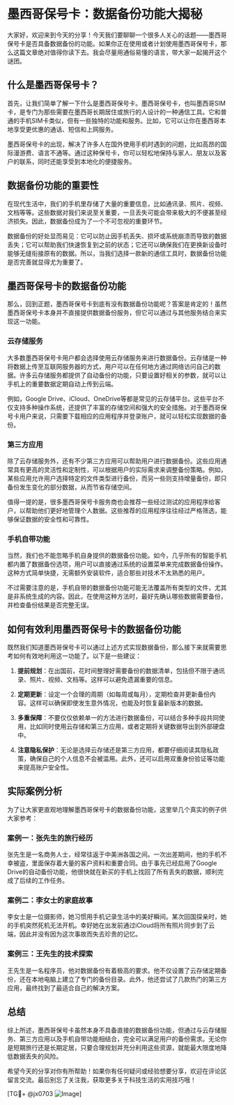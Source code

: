 # 墨西哥保号卡：数据备份功能大揭秘

大家好，欢迎来到今天的分享！今天我们要聊聊一个很多人关心的话题——墨西哥保号卡是否具备数据备份的功能。如果你正在使用或者计划使用墨西哥保号卡，那么这篇文章绝对值得你读下去。我会尽量用通俗易懂的语言，带大家一起揭开这个谜团。

## 什么是墨西哥保号卡？

首先，让我们简单了解一下什么是墨西哥保号卡。墨西哥保号卡，也叫墨西哥SIM卡，是专门为那些需要在墨西哥长期居住或旅行的人设计的一种通信工具。它和普通的手机SIM卡类似，但有一些独特的功能和服务。比如，它可以让你在墨西哥本地享受更优惠的通话、短信和上网服务。

墨西哥保号卡的出现，解决了许多人在国外使用手机时遇到的问题，比如高昂的国际漫游费、语言不通等。通过这种保号卡，你可以轻松地保持与家人、朋友以及客户的联系，同时还能享受到本地化的便捷服务。

## 数据备份功能的重要性

在现代生活中，我们的手机里存储了大量的重要信息，比如通讯录、照片、视频、文档等等。这些数据对我们来说至关重要，一旦丢失可能会带来极大的不便甚至经济损失。因此，数据备份成为了一个不可忽视的重要环节。

数据备份的好处显而易见：它可以防止因手机丢失、损坏或系统崩溃而导致的数据丢失；它可以帮助我们快速恢复到之前的状态；它还可以确保我们在更换新设备时能够无缝衔接原有的数据。所以，当我们选择一款新的通信工具时，数据备份功能是否完善就显得尤为重要了。

## 墨西哥保号卡的数据备份功能

那么，回到正题，墨西哥保号卡到底有没有数据备份功能呢？答案是肯定的！虽然墨西哥保号卡本身并不直接提供数据备份服务，但它可以通过与其他服务结合来实现这一功能。

### 云存储服务

大多数墨西哥保号卡用户都会选择使用云存储服务来进行数据备份。云存储是一种将数据上传至互联网服务器的方式，用户可以在任何地方通过网络访问自己的数据。许多云存储服务都提供了自动备份的功能，只要设置好相关的参数，就可以让手机上的重要数据定期自动上传到云端。

例如，Google Drive、iCloud、OneDrive等都是常见的云存储平台。这些平台不仅支持多种操作系统，还提供了丰富的存储空间和强大的安全措施。对于墨西哥保号卡用户来说，只需要下载相应的应用程序并登录账户，就可以轻松实现数据的备份。

### 第三方应用

除了云存储服务外，还有不少第三方应用可以帮助用户进行数据备份。这些应用通常具有更高的灵活性和定制性，可以根据用户的实际需求来调整备份策略。例如，某些应用允许用户选择特定的文件类型进行备份，而另一些则支持增量备份，即只备份发生变化的部分数据，从而节省存储空间。

值得一提的是，很多墨西哥保号卡服务商也会推荐一些经过测试的应用程序给客户，以帮助他们更好地管理个人数据。这些推荐的应用程序往往经过严格筛选，能够保证数据的安全性和可靠性。

### 手机自带功能

当然，我们也不能忽略手机自身提供的数据备份功能。如今，几乎所有的智能手机都内置了数据备份选项，用户可以直接通过系统的设置菜单来完成数据备份操作。这种方式简单快捷，无需额外安装软件，适合那些对技术不太熟悉的用户。

不过需要注意的是，手机自带的数据备份功能可能无法覆盖所有类型的文件，尤其是非系统生成的内容。因此，在使用这种方法时，最好先确认哪些数据需要备份，并检查备份结果是否完整无误。

## 如何有效利用墨西哥保号卡的数据备份功能

既然我们知道墨西哥保号卡可以通过上述方式实现数据备份，那么接下来就需要思考如何有效地利用这一功能了。以下是一些建议：

1. **提前规划**：在出国前，花时间整理好需要备份的数据清单，包括但不限于通讯录、照片、视频、文档等。这样可以避免遗漏重要的信息。
   
2. **定期更新**：设定一个合理的周期（如每周或每月），定期检查并更新备份内容。这样可以确保即使发生意外情况，也能及时恢复最新版本的数据。

3. **多重保障**：不要仅仅依赖单一的方法进行数据备份，可以结合多种手段共同使用，比如同时使用云存储和第三方应用，或者定期将关键数据导出到外部硬盘中。

4. **注意隐私保护**：无论是选择云存储还是第三方应用，都要仔细阅读其隐私政策，确保自己的个人信息不会被滥用。此外，还可以启用双重身份验证等功能来提高账户安全性。

## 实际案例分析

为了让大家更直观地理解墨西哥保号卡的数据备份功能，这里举几个真实的例子供大家参考：

### 案例一：张先生的旅行经历

张先生是一名商务人士，经常往返于中美洲各国之间。一次出差期间，他的手机不幸被盗，里面保存着大量的客户资料和重要合同。由于事先已经启用了Google Drive的自动备份功能，他很快就在新买的手机上找回了所有丢失的数据，顺利完成了后续的工作任务。

### 案例二：李女士的家庭故事

李女士是一位摄影师，她习惯用手机记录生活中的美好瞬间。某次回国探亲时，她的手机突然死机无法开机。幸好她在出发前通过iCloud将所有照片同步到了云端，因此并没有因为这次事故而失去珍贵的记忆。

### 案例三：王先生的技术探索

王先生是一名程序员，他对数据备份有着极高的要求。他不仅设置了云存储定期备份，还在本地电脑上建立了专门的备份目录。此外，他还尝试了几款热门的第三方应用，最终找到了最适合自己的解决方案。

## 总结

综上所述，墨西哥保号卡虽然本身不具备直接的数据备份功能，但通过与云存储服务、第三方应用以及手机自带功能相结合，完全可以满足用户的备份需求。无论你是短期旅行还是长期定居，只要合理规划并充分利用这些资源，就能最大限度地降低数据丢失的风险。

希望今天的分享对你有所帮助！如果你有任何疑问或经验想要分享，欢迎在评论区留言交流。最后别忘了关注我，获取更多关于科技生活的实用技巧哦！

[TG💪+ @jx0703 ![Image](https://github.com/user-attachments/assets/dbca1d08-cadb-493c-b0ec-ad6f7a83f270)]
